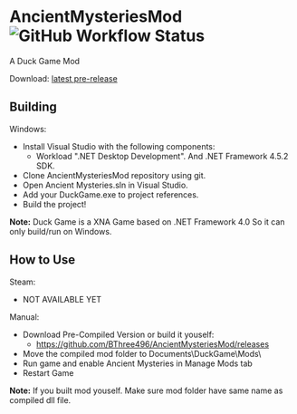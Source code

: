 # AncientMysteriesMod ![GitHub Workflow Status](https://img.shields.io/github/workflow/status/BThree496/AncientMysteriesMod/Nightly%20Build?style=flat-square)
A Duck Game Mod

Download: [latest pre-release](https://github.com/BThree496/AncientMysteriesMod/releases)

Building
-------
Windows:
- Install Visual Studio with the following components:
  - Workload ".NET Desktop Development". And .NET Framework 4.5.2 SDK.
- Clone AncientMysteriesMod repository using git.
- Open Ancient Mysteries.sln in Visual Studio.
- Add your DuckGame.exe to project references.
- Build the project!

**Note:** Duck Game is a XNA Game based on .NET Framework 4.0 So it can only build/run on Windows.

How to Use
-------
Steam:
- NOT AVAILABLE YET

Manual:
- Download Pre-Compiled Version or build it youself:
  - https://github.com/BThree496/AncientMysteriesMod/releases
- Move the compiled mod folder to Documents\DuckGame\Mods\
- Run game and enable Ancient Mysteries in Manage Mods tab
- Restart Game

**Note:** If you built mod youself. Make sure mod folder have same name as compiled dll file.
